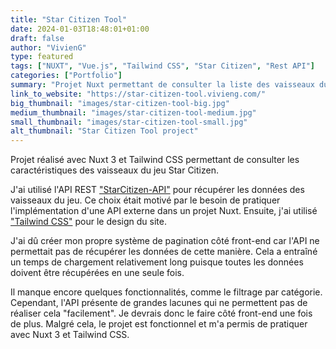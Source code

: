 ```yaml
---
title: "Star Citizen Tool"
date: 2024-01-03T18:48:01+01:00
draft: false
author: "VivienG"
type: featured
tags: ["NUXT", "Vue.js", "Tailwind CSS", "Star Citizen", "Rest API"]
categories: ["Portfolio"]
summary: "Projet Nuxt permettant de consulter la liste des vaisseaux du jeu Star Citizen."
link_to_website: "https://star-citizen-tool.vivieng.com/"
big_thumbnail: "images/star-citizen-tool-big.jpg"
medium_thumbnail: "images/star-citizen-tool-medium.jpg"
small_thumbnail: "images/star-citizen-tool-small.jpg"
alt_thumbnail: "Star Citizen Tool project"
---
```


Projet réalisé avec Nuxt 3 et Tailwind CSS permettant de consulter les caractéristiques des vaisseaux du jeu Star Citizen.

J'ai utilisé l'API REST ["StarCitizen-API"](https://starcitizen-api.com/index.php) pour récupérer les données des vaisseaux du jeu. Ce choix était motivé par le besoin de pratiquer l'implémentation d'une API externe dans un projet Nuxt.
Ensuite, j'ai utilisé ["Tailwind CSS"](https://tailwindcss.com/) pour le design du site.

J'ai dû créer mon propre système de pagination côté front-end car l'API ne permettait pas de récupérer les données de cette manière. Cela a entraîné un temps de chargement relativement long puisque toutes les données doivent être récupérées en une seule fois.

Il manque encore quelques fonctionnalités, comme le filtrage par catégorie. Cependant, l'API présente de grandes lacunes qui ne permettent pas de réaliser cela "facilement". Je devrais donc le faire côté front-end une fois de plus. Malgré cela, le projet est fonctionnel et m'a permis de pratiquer avec Nuxt 3 et Tailwind CSS.
